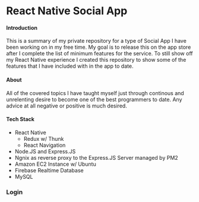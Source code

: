 # React Native Social App

#### Introduction

This is a summary of my private repository for a type of Social App I have been working on in my free time. My goal is to release this on the app store after I complete the list of minimum features for the service. To still show off my React Native experience I created this repository to show some of the features that I have included with in the app to date.

#### About

All of the covered topics I have taught myself just through continous and unrelenting desire to become one of the best programmers to date. Any advice at all negative or positive is much desired.

#### Tech Stack

- React Native
  - Redux w/ Thunk
  - React Navigation
- Node.JS and Express.JS
- Ngnix as reverse proxy to the Express.JS Server managed by PM2
- Amazon EC2 Instance w/ Ubuntu
- Firebase Realtime Database
- MySQL

### Login

[loginscreen]: https://
